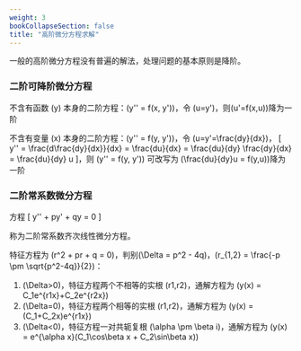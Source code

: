 ```yaml
---
weight: 3
bookCollapseSection: false
title: "高阶微分方程求解"
---
```



一般的高阶微分方程没有普遍的解法，处理问题的基本原则是降阶。 

### 二阶可降阶微分方程

不含有函数 \(y\) 本身的二阶方程：\(y'' = f(x, y')\)，令 \(u=y'\)，则\(u'=f(x,u)\)降为一阶

不含有变量 \(x\) 本身的二阶方程：\(y'' = f(y, y')\)，令 \(u=y'=\frac{dy}{dx}\)，
\[
y'' = \frac{d\frac{dy}{dx}}{dx} = \frac{du}{dx} = \frac{du}{dy} \frac{dy}{dx} = \frac{du}{dy} u
\]，则 \(y'' = f(y, y')\) 可改写为 \(\frac{du}{dy}u = f(y,u)\)降为一阶

### 二阶常系数微分方程

方程
\[
    y'' + py' + qy = 0
\]

称为二阶常系数齐次线性微分方程。

特征方程为 \(r^2 + pr + q = 0\)，判别\(\Delta = p^2 - 4q\)，\(r_{1,2} = \frac{-p \pm \sqrt{p^2-4q}}{2}\)：
1. \(\Delta>0\)，特征方程两个不相等的实根 \(r1,r2\)，通解方程为 \(y(x) = C_1e^{r1x}+C_2e^{r2x}\)
2. \(\Delta=0\)，特征方程两个相等的实根 \(r1,r2\)，通解方程为 \(y(x) = (C_1+C_2x)e^{r1x}\)
3. \(\Delta<0\)，特征方程一对共轭复根 \(\alpha \pm \beta i\)，通解方程为 \(y(x) = e^{\alpha x}(C_1\cos\beta x + C_2\sin\beta x)\)
